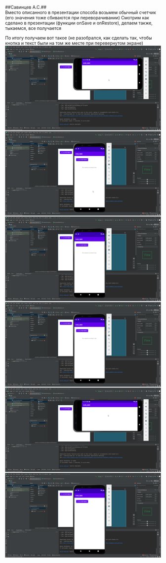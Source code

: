 ##Савинцев А.С.##  
Вместо описанного в презентации способа возьмем обычный счетчик (его значения тоже сбиваются при переворачивании)
Смотрим как сделано в презентации (функции onSave и onRestore), делаем также, тыкаемся, все получается

По итогу получаем вот такое (не разобрался, как сделать так, чтобы кнопка и текст были на том же месте при перевернутом экране)
![image info](./studio64_7KZovQF958.png)
![image info](./studio64_bWQdYPOIy0.png)
![image info](./studio64_fGU1ATekCH.png)
![image info](./studio64_GvMSPj9xY9.png)
![image info](./studio64_nZ2oEx2wus.png)
![image info](./studio64_o1DMc5YhSj.png)